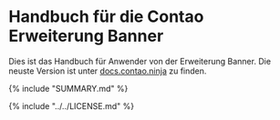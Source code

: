 # Handbuch für die Contao Erweiterung Banner

Dies ist das Handbuch für Anwender von der Erweiterung Banner. Die neuste Version
ist unter [docs.contao.ninja][1] zu finden.


{% include "SUMMARY.md" %}

{% include "../../LICENSE.md" %}

[1]: http://docs.contao.ninja/
